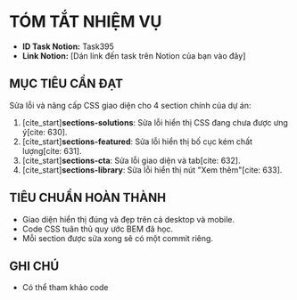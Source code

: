 # TÓM TẮT NHIỆM VỤ

- **ID Task Notion:** Task395
- **Link Notion:** [Dán link đến task trên Notion của bạn vào đây]

## MỤC TIÊU CẦN ĐẠT
Sửa lỗi và nâng cấp CSS giao diện cho 4 section chính của dự án:

1.  [cite_start]**sections-solutions**: Sửa lỗi hiển thị CSS đang chưa được ưng ý[cite: 630].
2.  [cite_start]**sections-featured**: Sửa lỗi hiển thị bố cục kém chất lượng[cite: 631].
3.  [cite_start]**sections-cta**: Sửa lỗi giao diện và tab[cite: 632].
4.  [cite_start]**sections-library**: Sửa lỗi hiển thị nút "Xem thêm"[cite: 633].

## TIÊU CHUẨN HOÀN THÀNH
- Giao diện hiển thị đúng và đẹp trên cả desktop và mobile.
- Code CSS tuân thủ quy ước BEM đã học.
- Mỗi section được sửa xong sẽ có một commit riêng.

## GHI CHÚ
- Có thể tham khảo code 